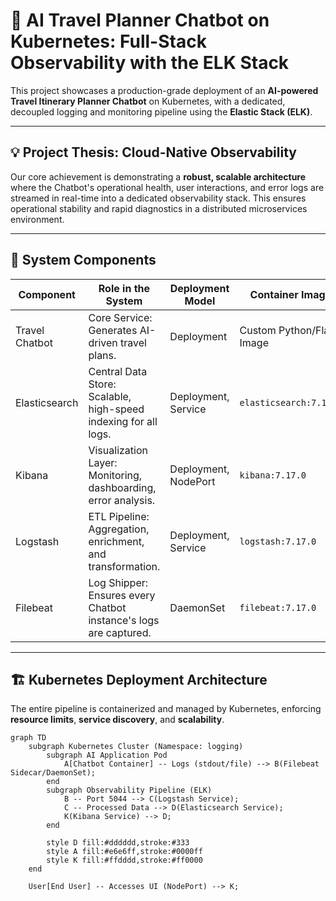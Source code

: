 # 🤖 AI Travel Planner Chatbot on Kubernetes: Full-Stack Observability with the ELK Stack

This project showcases a production-grade deployment of an **AI-powered Travel Itinerary Planner Chatbot** on Kubernetes, with a dedicated, decoupled logging and monitoring pipeline using the **Elastic Stack (ELK)**.

---

## 💡 Project Thesis: Cloud-Native Observability

Our core achievement is demonstrating a **robust, scalable architecture** where the Chatbot's operational health, user interactions, and error logs are streamed in real-time into a dedicated observability stack. This ensures operational stability and rapid diagnostics in a distributed microservices environment.

---

## 🧩 System Components

| Component       | Role in the System                                                | Deployment Model         | Container Image                   |
|-----------------|-----------------------------------------------------------------|------------------------|----------------------------------|
| Travel Chatbot  | Core Service: Generates AI-driven travel plans.                 | Deployment             | Custom Python/Flask Image        |
| Elasticsearch   | Central Data Store: Scalable, high-speed indexing for all logs. | Deployment, Service    | `elasticsearch:7.17.0`           |
| Kibana          | Visualization Layer: Monitoring, dashboarding, error analysis. | Deployment, NodePort   | `kibana:7.17.0`                  |
| Logstash        | ETL Pipeline: Aggregation, enrichment, and transformation.     | Deployment, Service    | `logstash:7.17.0`                |
| Filebeat        | Log Shipper: Ensures every Chatbot instance's logs are captured.| DaemonSet             | `filebeat:7.17.0`                |

---

## 🏗️ Kubernetes Deployment Architecture

The entire pipeline is containerized and managed by Kubernetes, enforcing **resource limits**, **service discovery**, and **scalability**.

```mermaid
graph TD
    subgraph Kubernetes Cluster (Namespace: logging)
        subgraph AI Application Pod
            A[Chatbot Container] -- Logs (stdout/file) --> B(Filebeat Sidecar/DaemonSet);
        end
        subgraph Observability Pipeline (ELK)
            B -- Port 5044 --> C(Logstash Service);
            C -- Processed Data --> D(Elasticsearch Service);
            K(Kibana Service) --> D;
        end
        
        style D fill:#dddddd,stroke:#333
        style A fill:#e6e6ff,stroke:#0000ff
        style K fill:#ffdddd,stroke:#ff0000
    end
    
    User[End User] -- Accesses UI (NodePort) --> K;
